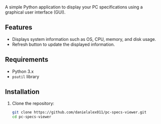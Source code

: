 
A simple Python application to display your PC specifications using a graphical user interface (GUI).

## Features

- Displays system information such as OS, CPU, memory, and disk usage.
- Refresh button to update the displayed information.

## Requirements

- Python 3.x
- `psutil` library

## Installation

1. Clone the repository:
   ```sh
   git clone https://github.com/danielalex011/pc-specs-viewer.git
   cd pc-specs-viewer